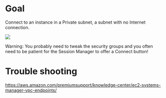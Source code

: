 # Goal

Connect to an instance in a Private subnet, a subnet with no Internet connection.

<img src="https://s.natalian.org/2022-06-26/ssm.png">

Warning: You probably need to tweak the security groups and you often need to
be patient for the Session Manager to offer a Connect button!

# Trouble shooting

https://aws.amazon.com/premiumsupport/knowledge-center/ec2-systems-manager-vpc-endpoints/
